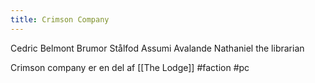 ---title: Crimson Company---
Cedric Belmont
Brumor Stålfod
Assumi Avalande
Nathaniel the librarian

Crimson company er en del af [[The Lodge]]
#faction 
#pc 
